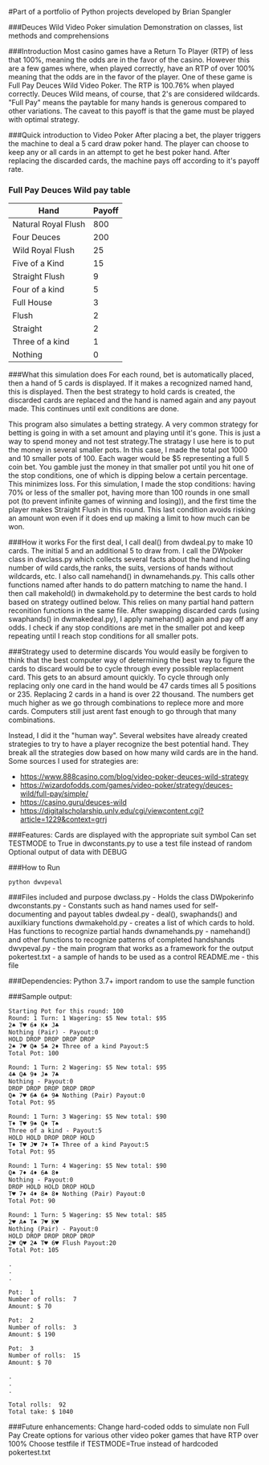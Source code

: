 #Part of a portfolio of Python projects developed by Brian Spangler

###Deuces Wild Video Poker simulation
Demonstration on classes, list methods and comprehensions

###Introduction
Most casino games have a Return To Player (RTP) of less that 100%, meaning the odds are in the favor of the casino.
However this are a few games where, when played correctly, have an RTP of over 100% meaning that the odds are in the favor of the player.
One of these game is Full Pay Deuces Wild Video Poker. The RTP is 100.76% when played correctly.
Deuces Wild means, of course, that 2's are considered wildcards. "Full Pay" means the paytable for many hands is generous compared to other variations.
The caveat to this payoff is that the game must be played with optimal strategy.

###Quick introduction to Video Poker
After placing a bet, the player triggers the machine to deal a 5 card draw poker hand. The player can choose to keep any or all cards in an attempt to get he best poker hand.
After replacing the discarded cards, the machine pays off according to it's payoff rate.

### Full Pay Deuces Wild pay table
|Hand|Payoff
|---|---
|Natural Royal Flush|800
|Four Deuces|200
|Wild Royal Flush|25
|Five of a Kind|15
|Straight Flush|9
|Four of a kind|5
|Full House|3
|Flush|2
|Straight|2
|Three of a kind|1
|Nothing|0

###What this simulation does
For each round, bet is automatically placed, then a hand of 5 cards is displayed. If it makes a recognized named hand, this is displayed.
Then the best strategy to hold cards is created, the discarded cards are replaced and the hand is named again and any payout made. This continues until exit conditions are done.

This program also simulates a betting strategy. A very common strategy for betting is going in with a set amount and playing until it's gone.
This is just a way to spend money and not test strategy.The stratagy I use here is to put the money in several smaller pots. In this case, I made the total pot 1000 and 10 smaller pots of 100. Each wager would be $5 representing a full 5 coin bet.
You gamble just the money in that smaller pot until you hit one of the stop conditions, one of which is dipping below a certain percentage. This minimizes loss.
For this simulation, I made the stop conditions: having 70% or less of the smaller pot, having more than 100 rounds in one small pot (to prevent infinite games of winning and losing)),
and the first time the player makes Straight Flush in this round. This last condition avoids risking an amount won even if it does end up making a limit to how much can be won.

###How it works
For the first deal, I call deal() from dwdeal.py to make 10 cards. The initial 5 and an additional 5 to draw from.
I call the DWpoker class in dwclass.py which collects several facts about the hand including number of wild cards,the ranks, the suits, versions of hands without wildcards, etc.
I also call namehand() in dwnamehands.py. This calls other functions named after hands to do pattern matching to name the hand.
I then call makehold() in dwmakehold.py to determine the best cards to hold based on strategy outlined below. This relies on many partial hand pattern reconition functions in the same file.
After swapping discarded cards (using swaphands() in dwmakedeal.py), I apply namehand() again and pay off any odds. I check if any stop conditions are met in the smaller pot and keep repeating until I reach stop conditions for all smaller pots.


###Strategy used to determine discards
You would easily be forgiven to think that the best computer way of determining the best way to figure the cards to discard would be to cycle through every possible replacement card. This gets to an absurd amount quickly.
To cycle through only replacing only one card in the hand would be 47 cards times all 5 positions or 235. Replacing 2 cards in a hand is over 22 thousand. The numbers get much higher as we go through combinations to replece more and more cards.
Computers still just arent fast enough to go through that many combinations.

Instead, I did it the "human way". Several websites have already created strategies to try to have a player recognize the best potential hand. They break all the strategies dow based on how many wild cards are in the hand.
Some sources I used for strategies are:
- https://www.888casino.com/blog/video-poker-deuces-wild-strategy
- https://wizardofodds.com/games/video-poker/strategy/deuces-wild/full-pay/simple/
- https://casino.guru/deuces-wild
- https://digitalscholarship.unlv.edu/cgi/viewcontent.cgi?article=1229&context=grrj

###Features:
Cards are displayed with the appropriate suit symbol
Can set TESTMODE to True in dwconstants.py to use a test file instead of random
Optional output of data with DEBUG

###How to Run
```
python dwvpeval
```

###Files included and purpose
dwclass.py  - Holds the class DWpokerinfo
dwconstants.py - Constants such as hand names used for self-documenting and payout tables
dwdeal.py - deal(), swaphands() and auxilkiary functions
dwmakehold.py - creates a list of which cards to hold. Has functions to recognize partial hands
dwnamehands.py - namehand() and other functions to recognize patterns of completed handshands
dwvpeval.py - the main program that works as a framework for the output
pokertest.txt - a sample of hands to be used as a control
README.me - this file


###Dependencies:
Python 3.7+
import random to use the sample function

###Sample output:
```
Starting Pot for this round: 100
Round: 1 Turn: 1 Wagering: $5 New total: $95
2♠ T♥ 6♦ K♦ J♣
Nothing (Pair) - Payout:0
HOLD DROP DROP DROP DROP
2♠ 7♥ Q♠ 5♣ 2♦ Three of a kind Payout:5
Total Pot: 100

Round: 1 Turn: 2 Wagering: $5 New total: $95
4♣ Q♣ 9♦ J♠ 7♣
Nothing - Payout:0
DROP DROP DROP DROP DROP
Q♠ 7♥ 6♣ 6♠ 9♣ Nothing (Pair) Payout:0
Total Pot: 95

Round: 1 Turn: 3 Wagering: $5 New total: $90
T♦ T♥ 9♠ Q♦ T♠
Three of a kind - Payout:5
HOLD HOLD DROP DROP HOLD
T♦ T♥ J♥ 7♦ T♠ Three of a kind Payout:5
Total Pot: 95

Round: 1 Turn: 4 Wagering: $5 New total: $90
Q♠ 7♦ 4♦ 6♣ 8♦
Nothing - Payout:0
DROP HOLD HOLD DROP HOLD
T♥ 7♦ 4♦ 8♠ 8♦ Nothing (Pair) Payout:0
Total Pot: 90

Round: 1 Turn: 5 Wagering: $5 New total: $85
2♥ A♠ T♠ 7♥ K♥
Nothing (Pair) - Payout:0
HOLD DROP DROP DROP DROP
2♥ Q♥ 2♣ T♥ 6♥ Flush Payout:20
Total Pot: 105

.
.
.

Pot:  1 
Number of rolls:  7 
Amount: $ 70 

Pot:  2 
Number of rolls:  3 
Amount: $ 190 

Pot:  3 
Number of rolls:  15 
Amount: $ 70 

.
.
.

Total rolls:  92
Total take: $ 1040
```

###Future enhancements:
Change hard-coded odds to simulate non Full Pay
Create options for various other video poker games that have RTP over 100%
Choose testfile if TESTMODE=True instead of hardcoded pokertest.txt